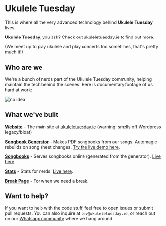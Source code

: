 # Ukulele Tuesday

This is where all the very advanced technology behind **Ukulele Tuesday** lives.

**Ukulele Tuesday**, you ask? Check out [ukuleletuesday.ie](https://ukuleletuesday.ie) to find out more.

(We meet up to play ukulele and play concerts too sometimes, that's pretty much it!)

## Who are we

We're a bunch of nerds part of the Ukulele Tuesday community, helping maintain the tech behind the scenes. Here is documentary footage of us hard at work:

![no idea](https://giphy.com/embed/SRx5tBBrTQOBi)


## What we've built

**[Website](https://github.com/UkuleleTuesday/website)** - The main site at [ukuleletuesday.ie](https://ukuleletuesday.ie) (warning: smells off Wordpress legacy/bloat)

**[Songbook Generator](https://github.com/UkuleleTuesday/songbook-generator)** - Makes PDF songbooks from our songs. Automagic rebuilds on song sheet changes. [Try the live demo here](https://ukuleletuesday.github.io/songbook-generator/).

**[Songbooks](https://github.com/UkuleleTuesday/songbooks)** - Serves songbooks online (generated from the generator). [Live here](https://songbooks.ukuleletuesday.ie/).

**[Stats](https://github.com/UkuleleTuesday/stats)** - Stats for nerds. [Live here](https://ukuleletuesday-stats.streamlit.app/).

**[Break Page](https://github.com/UkuleleTuesday/break-page)** - For when we need a break.

## Want to help?

If you want to help with the code stuff, feel free to open issues or submit pull requests. You can also inquire at `dev@ukuleletuesday.ie`, or reach out on our [Whatsapp community](https://www.ukuleletuesday.ie/whatsapp/) where we hang around.
